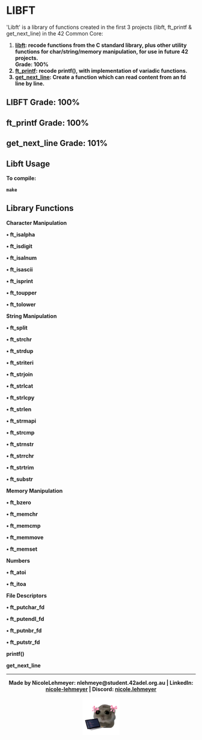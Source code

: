 # LIBFT

<p>
  'Libft' is a library of functions created in the first 3 projects (libft, ft_printf & get_next_line) in the 42 Common Core:
  
1. <b><a href="https://github.com/NicoleLehmeyer/LIBFT/blob/main/subject/LIBFT_SUBJECT.pdf">libft</a><b>: recode functions from the C standard library, plus other utility functions for char/string/memory manipulation, for use in future 42 projects. <br>Grade: 100%<br>
3. <a href="https://github.com/NicoleLehmeyer/LIBFT/blob/main/subject/PRINTF_SUBJECT.pdf">ft_printf</a>: recode printf(), with implementation of variadic functions.
4. <a href="https://github.com/NicoleLehmeyer/LIBFT/blob/main/subject/GNL_SUBJECT.pdf">get_next_line</a>: Create a function which can read content from an fd line by line.
</p>

## LIBFT Grade: 100%
## ft_printf Grade: 100%
## get_next_line Grade: 101%

## Libft Usage

To compile:
```
make
```

## Library Functions

**Character Manipulation**

• ft_isalpha

• ft_isdigit

• ft_isalnum

• ft_isascii

• ft_isprint

• ft_toupper

• ft_tolower

**String Manipulation**

• ft_split

• ft_strchr

• ft_strdup

• ft_striteri

• ft_strjoin

• ft_strlcat

• ft_strlcpy

• ft_strlen

• ft_strmapi

• ft_strcmp

• ft_strnstr

• ft_strrchr

• ft_strtrim

• ft_substr

**Memory Manipulation**

• ft_bzero

• ft_memchr

• ft_memcmp

• ft_memmove

• ft_memset

**Numbers**

• ft_atoi

• ft_itoa

**File Descriptors**

• ft_putchar_fd

• ft_putendl_fd

• ft_putnbr_fd

• ft_putstr_fd

**printf()**

**get_next_line**

---
<p align="center">
Made by NicoleLehmeyer: nlehmeye@student.42adel.org.au | LinkedIn: <a href="https://www.linkedin.com/in/nicole-lehmeyer/">nicole-lehmeyer</a> | Discord: <a href="https://discordapp.com/users/1107446949344448543/">nicole.lehmeyer</a>
</p>

<p align="center">
  <img src="https://github.com/NicoleLehmeyer/NicoleLehmeyer/blob/main/images/coder_hampster.png" alt="hampster" style="width:100px;"/>
</p>
